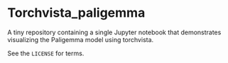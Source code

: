 # Torchvista_paligemma
A tiny repository containing a single Jupyter notebook that demonstrates visualizing the Paligemma model using torchvista.

See the `LICENSE` for terms.
